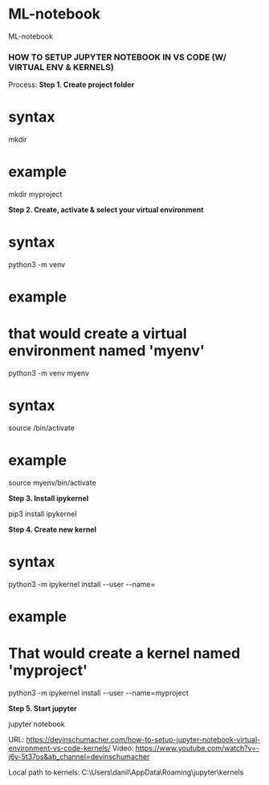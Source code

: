 # ML-notebook
ML-notebook

### HOW TO SETUP JUPYTER NOTEBOOK IN VS CODE (W/ VIRTUAL ENV & KERNELS)
Process:
__Step 1. Create project folder__

# syntax
mkdir <folder name>

# example
mkdir myproject

__Step 2. Create, activate & select your virtual environment__

# syntax
python3 -m venv <virtual environment name>

# example
# that would create a virtual environment named 'myenv'
python3 -m venv myenv

# syntax
source <virtual environment name>/bin/activate

# example
source myenv/bin/activate

__Step 3. Install ipykernel__

pip3 install ipykernel

__Step 4. Create new kernel__

# syntax
python3 -m ipykernel install --user --name=<projectname>


# example
# That would create a kernel named 'myproject'
python3 -m ipykernel install --user --name=myproject

__Step 5. Start jupyter__

jupyter notebook

URL: https://devinschumacher.com/how-to-setup-jupyter-notebook-virtual-environment-vs-code-kernels/
Video: https://www.youtube.com/watch?v=-j6y-5t37os&ab_channel=devinschumacher

Local path to kernels: C:\Users\danil\AppData\Roaming\jupyter\kernels

